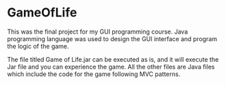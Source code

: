 # GameOfLife
This was the final project for my GUI programming course. Java programming language was used to design the GUI interface and program the logic of the game.

The file titled Game of Life.jar can be executed as is, and it will execute the Jar file and you can experience the game. All the other files are Java files which include the code for the game following MVC patterns.
